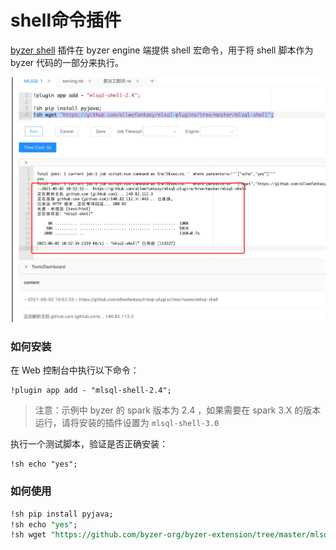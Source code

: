 # shell命令插件

[byzer shell](https://github.com/byzer-org/byzer-extension/tree/master/mlsql-shell)  插件在 byzer engine 端提供 shell 宏命令，用于将 shell 脚本作为 byzer 代码的一部分来执行。

<img src="/byzer-lang/zh-cn/extension/et/external/mlsql-shell.png" alt="mlsql-shell.png"/>

### 如何安装

在 Web 控制台中执行以下命令：

```
!plugin app add - "mlsql-shell-2.4";
```

> 注意：示例中 byzer 的 spark 版本为 2.4 ，如果需要在 spark 3.X 的版本运行，请将安装的插件设置为 `mlsql-shell-3.0`

执行一个测试脚本，验证是否正确安装：

```
!sh echo "yes";
```

### 如何使用

```sql
!sh pip install pyjava;
!sh echo "yes";
!sh wget "https://github.com/byzer-org/byzer-extension/tree/master/mlsql-shell";
```









